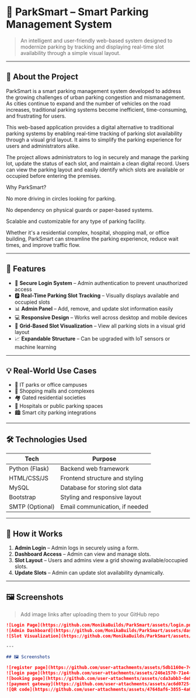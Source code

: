 # 🚗 ParkSmart – Smart Parking Management System

> An intelligent and user-friendly web-based system designed to modernize parking by tracking and displaying real-time slot availability through a simple visual layout.

---

## 📖 About the Project

ParkSmart is a smart parking management system developed to address the growing challenges of urban parking congestion and mismanagement. As cities continue to expand and the number of vehicles on the road increases, traditional parking systems become inefficient, time-consuming, and frustrating for users.

This web-based application provides a digital alternative to traditional parking systems by enabling real-time tracking of parking slot availability through a visual grid layout. It aims to simplify the parking experience for users and administrators alike.

The project allows administrators to log in securely and manage the parking lot, update the status of each slot, and maintain a clean digital record. Users can view the parking layout and easily identify which slots are available or occupied before entering the premises.

Why ParkSmart?

No more driving in circles looking for parking.

No dependency on physical guards or paper-based systems.

Scalable and customizable for any type of parking facility.

Whether it's a residential complex, hospital, shopping mall, or office building, ParkSmart can streamline the parking experience, reduce wait times, and improve traffic flow.

---

## 🌟 Features

- 🔐 **Secure Login System** – Admin authentication to prevent unauthorized access  
- 🅿️ **Real-Time Parking Slot Tracking** – Visually displays available and occupied slots  
- 📊 **Admin Panel** – Add, remove, and update slot information easily  
- 💻 **Responsive Design** – Works well across desktop and mobile devices  
- 🧩 **Grid-Based Slot Visualization** – View all parking slots in a visual grid layout  
- 📈 **Expandable Structure** – Can be upgraded with IoT sensors or machine learning  

---

## 💡 Real-World Use Cases

- 🏢 IT parks or office campuses  
- 🏬 Shopping malls and complexes  
- 🏘️ Gated residential societies  
- 🏥 Hospitals or public parking spaces  
- 🏙️ Smart city parking integrations  

---

## 🛠️ Technologies Used

| Tech         | Purpose                           |
|--------------|-----------------------------------|
| Python (Flask) | Backend web framework            |
| HTML/CSS/JS  | Frontend structure and styling    |
| MySQL        | Database for storing slot data    |
| Bootstrap    | Styling and responsive layout     |
| SMTP (Optional) | Email communication, if needed |

---

## 🔧 How it Works

1. **Admin Login** – Admin logs in securely using a form.
2. **Dashboard Access** – Admin can view and manage slots.
3. **Slot Layout** – Users and admins view a grid showing available/occupied slots.
4. **Update Slots** – Admin can update slot availability dynamically.

---

## 🖼️ Screenshots

> Add image links after uploading them to your GitHub repo

```md
![Login Page](https://github.com/MonikaBuilds/ParkSmart/assets/login.png)
![Admin Dashboard](https://github.com/MonikaBuilds/ParkSmart/assets/dashboard.png)
![Slot Visualization](https://github.com/MonikaBuilds/ParkSmart/assets/slots.png)

---

## 🖼️ Screenshots

![register page](https://github.com/user-attachments/assets/5db1160e-74b6-4116-bdc8-e5645c765a56)
![login page](https://github.com/user-attachments/assets/246e1570-71e4-4838-94b5-7df54e2621c3)
![booking page](https://github.com/user-attachments/assets/cda3abb3-de88-4a02-9d54-4c598a14b220)
![payment gateway](https://github.com/user-attachments/assets/ac6d0725-fe30-4a7b-ab6a-59f907c0e4d1)
![QR code](https://github.com/user-attachments/assets/47648af6-3855-4a02-a3ca-0b7df2089151)

